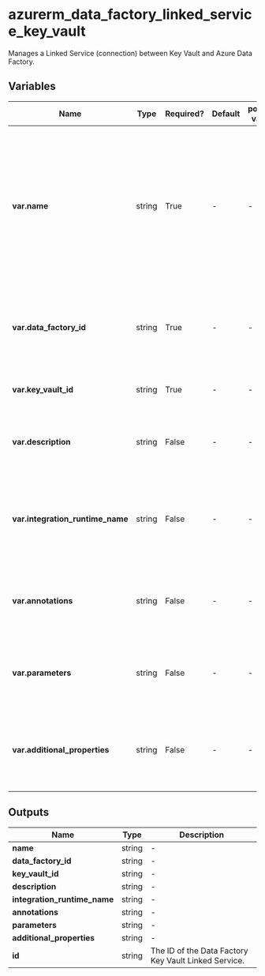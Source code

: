 # azurerm_data_factory_linked_service_key_vault

Manages a Linked Service (connection) between Key Vault and Azure Data Factory.

## Variables

| Name | Type | Required? | Default  | possible values | Description |
| ---- | ---- | --------- | -------- | ----------- | ----------- |
| **var.name** | string | True | -  |  -  | Specifies the name of the Data Factory Linked Service Key Vault. Changing this forces a new resource to be created. Must be unique within a data factory. See the [Microsoft documentation](https://docs.microsoft.com/azure/data-factory/naming-rules) for all restrictions. | 
| **var.data_factory_id** | string | True | -  |  -  | The Data Factory ID in which to associate the Linked Service with. Changing this forces a new resource. | 
| **var.key_vault_id** | string | True | -  |  -  | The ID the Azure Key Vault resource. | 
| **var.description** | string | False | -  |  -  | The description for the Data Factory Linked Service Key Vault. | 
| **var.integration_runtime_name** | string | False | -  |  -  | The integration runtime reference to associate with the Data Factory Linked Service Key Vault. | 
| **var.annotations** | string | False | -  |  -  | List of tags that can be used for describing the Data Factory Linked Service Key Vault. | 
| **var.parameters** | string | False | -  |  -  | A map of parameters to associate with the Data Factory Linked Service Key Vault. | 
| **var.additional_properties** | string | False | -  |  -  | A map of additional properties to associate with the Data Factory Linked Service Key Vault. | 



## Outputs

| Name | Type | Description |
| ---- | ---- | --------- | 
| **name** | string  | - | 
| **data_factory_id** | string  | - | 
| **key_vault_id** | string  | - | 
| **description** | string  | - | 
| **integration_runtime_name** | string  | - | 
| **annotations** | string  | - | 
| **parameters** | string  | - | 
| **additional_properties** | string  | - | 
| **id** | string  | The ID of the Data Factory Key Vault Linked Service. | 